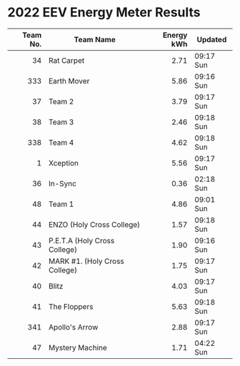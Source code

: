 # 2022 EEV Energy Meter Results
|Team No.|Team Name|Energy kWh|Updated|
|---:|---|---:|---|
|34|Rat Carpet|2.71|09:17 Sun|
|333|Earth Mover|5.86|09:16 Sun|
|37|Team 2|3.79|09:17 Sun|
|38|Team 3|2.46|09:18 Sun|
|338|Team 4|4.62|09:18 Sun|
|1|Xception|5.56|09:17 Sun|
|36|In-Sync|0.36|02:18 Sun|
|48|Team 1|4.86|09:01 Sun|
|44|ENZO (Holy Cross College)|1.57|09:18 Sun|
|43|P.E.T.A (Holy Cross College)|1.90|09:16 Sun|
|42|MARK #1. (Holy Cross College)|1.75|09:17 Sun|
|40|Blitz|4.03|09:17 Sun|
|41|The Floppers|5.63|09:18 Sun|
|341|Apollo's Arrow|2.88|09:17 Sun|
|47|Mystery Machine|1.71|04:22 Sun|
